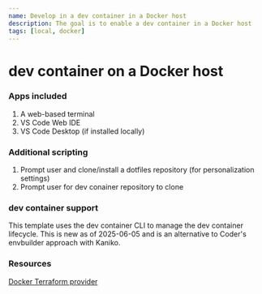 ```yaml
---
name: Develop in a dev container in a Docker host
description: The goal is to enable a dev container in a Docker host
tags: [local, docker]
---
```


# dev container on a Docker host

### Apps included

1. A web-based terminal
1. VS Code Web IDE
1. VS Code Desktop (if installed locally)

### Additional scripting

1. Prompt user and clone/install a dotfiles repository (for personalization settings)
1. Prompt user for dev conainer repository to clone

### dev container support

This template uses the dev container CLI to manage the dev container lifecycle. This is new as of 2025-06-05 and is an alternative to Coder's envbuilder approach with Kaniko.

### Resources

[Docker Terraform provider](https://registry.terraform.io/providers/kreuzwerker/docker/latest/docs)
